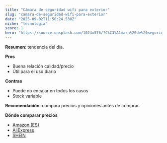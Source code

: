 ```yaml
---
title: "Cámara de seguridad wifi para exterior"
slug: "camara-de-seguridad-wifi-para-exterior"
date: "2025-09-02T11:50:24.530Z"
niche: "tecnologia"
score: 1
hero: "https://source.unsplash.com/1024x576/?C%C3%A1mara%20de%20seguridad%20wifi%20para%20exterior"
---
```


**Resumen**: tendencia del día.

**Pros**
- Buena relación calidad/precio
- Útil para el uso diario

**Contras**
- Puede no encajar en todos los casos
- Stock variable

**Recomendación**: compara precios y opiniones antes de comprar.

**Dónde comparar precios**
- [Amazon (ES)](https://www.amazon.es/s?k=C%C3%A1mara%20de%20seguridad%20wifi%20para%20exterior&tag=teknovashop25-21&language=es_ES)
- [AliExpress](https://es.aliexpress.com/wholesale?SearchText=C%C3%A1mara%20de%20seguridad%20wifi%20para%20exterior)
- [SHEIN](https://es.shein.com/pdsearch/C%C3%A1mara%20de%20seguridad%20wifi%20para%20exterior/)
